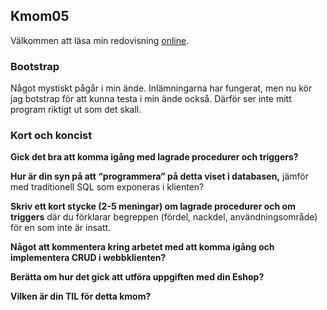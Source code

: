 ## Kmom05

Välkommen att läsa min redovisning [online][1].

### Bootstrap

Något mystiskt pågår i min ände. Inlämningarna har fungerat, men nu kör jag botstrap för att kunna testa i min ände också. Därför ser inte mitt program riktigt ut som det skall.


### Kort och koncist

__Gick det bra att komma igång med lagrade procedurer och triggers?__



__Hur är din syn på att “programmera” på detta viset i databasen,__ jämför med traditionell SQL som exponeras i klienten?



__Skriv ett kort stycke (2-5 meningar) om lagrade procedurer och om triggers__  där du förklarar begreppen (fördel, nackdel, användningsområde) för en som inte är insatt.



__Något att kommentera kring arbetet med att komma igång och implementera CRUD i webbklienten?__



__Berätta om hur det gick att utföra uppgiften med din Eshop?__



__Vilken är din TIL för detta kmom?__


[1]: http://www.student.bth.se/~olai19/dbwebb-kurser/databas/me/redovisa/redovisning.php?page=kmom05
